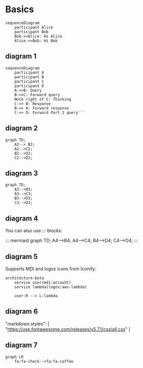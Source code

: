 # Basics


```mermaid
sequenceDiagram
    participant Alice
    participant Bob
    Bob->>Alice: Hi Alice
    Alice->>Bob: Hi Bob
```    

## diagram 1

```mermaid
sequenceDiagram
    participant A
    participant B
    participant C
    participant D
    A->>B: Query
    B->>C: Forward query
    Note right of C: Thinking
    C->> B: Response
    B->> A: Forward response
    C->> D: Forward Part 2 query```
```

## diagram 2

```mermaid
graph TD;
    A2--> B2;
    A2-->C2;
    B2-->D2;
    C2-->D2;
```


## diagram 3

```mermaid
graph TD;
    A3-->B3;
    A3-->C3;
    B3-->D3;
    C3-->D3;
```
## diagram 4

You can also use ::: blocks:

::: mermaid
graph TD;
    A4-->B4;
    A4-->C4;
    B4-->D4;
    C4-->D4;
:::
## diagram 5

Supports MDI and logos icons from Iconify:

```mermaid
architecture-beta
    service user(mdi:account)
    service lambda(logos:aws-lambda)

    user:R --> L:lambda
```
## diagram 6
"markdown.styles": [
    "https://use.fontawesome.com/releases/v5.7.1/css/all.css"
]
## diagram 7

```mermaid
graph LR
    fa:fa-check-->fa:fa-coffee
```
